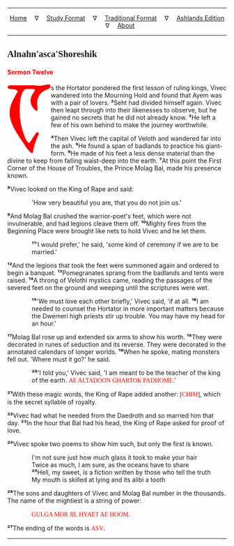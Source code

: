 
---

<!--- CSS for local font files -->

<style>
@font-face {
    font-family: Daedric;
    src: url('../../../assets/fonts/ttf/HayghinDaedric.ttf') format('truetype');
    font-weight: medium;
    font-style: normal;
}
</style>

<!--- Jekyll Page Links -->

<center>
<a href="../../../index.html">Home</a>
&emsp;&nabla;&emsp;
<a href="../../index-study.html">Study Format</a>
&emsp;&nabla;&emsp;
<a href="../../index-traditional.html">Traditional Format</a>
&emsp;&nabla;&emsp;
<a href="../../index-ashlands.html">Ashlands Edition</a>
&emsp;&nabla;&emsp;
<a href="../../../about.html">About</a>
</center>

<!--- Markdown Body Below: -->

---

## <span style="font-family:Daedric">Alnahn'asca'Shoreshik</span>

#### <span style="color:red">Sermon Twelve</span>

<img align="left" width="100" src="../../../assets/fonts/png/red/glyph_a.png">s the Hortator pondered the first lesson of ruling kings, Vivec wandered into the Mourning Hold and found that Ayem was with a pair of lovers.
<b>&sup2;</b>Seht had divided himself again. Vivec then leapt through into their likenesses to observe, but he gained no secrets that he did not already know.
<b>&sup3;</b>He left a few of his own behind to make the journey worthwhile.

<b>&#8308;</b>Then Vivec left the capital of Veloth and wandered far into the ash.
<b>&#8309;</b>He found a span of badlands to practice his giant-form.
<b>&#8310;</b>He made of his feet a less dense material than the divine to keep from falling waist-deep into the earth.
<b>&#8311;</b>At this point the First Corner of the House of Troubles, the Prince Molag Bal, made his presence known.

<b>&#8312;</b>Vivec looked on the King of Rape and said:

<span style="display:inline-block;padding-left:4em">'How very beautiful you are, that you do not join us.'</span>

<b>&#8313;</b>And Molag Bal crushed the warrior-poet's feet, which were not invulnerable, and had legions cleave them off.
<b>&sup1;&#8304;</b>Mighty fires from the Beginning Place were brought like nets to hold Vivec and he let them.

<span style="display:inline-block;padding-left:4em"><b>&sup1;&sup1;</b>'I would prefer,' he said, 'some kind of ceremony if we are to be married.'</span>

<b>&sup1;&sup2;</b>And the legions that took the feet were summoned again and ordered to begin a banquet.
<b>&sup1;&sup3;</b>Pomegranates sprang from the badlands and tents were raised.
<b>&sup1;&#8308;</b>A throng of Velothi mystics came, reading the passages of the severed feet on the ground and weeping until the scriptures were wet.

<span style="display:inline-block;padding-left:4em"><b>&sup1;&#8309;</b>'We must love each other briefly,' Vivec said, 'if at all.
<b>&sup1;&#8310;</b>I am needed to counsel the Hortator in more important matters because the Dwemeri high priests stir up trouble. You may have my head for an hour.'</span>

<b>&sup1;&#8311;</b>Molag Bal rose up and extended six arms to show his worth.
<b>&sup1;&#8312;</b>They were decorated in runes of seduction and its reverse. They were decorated in the annotated calendars of longer worlds.
<b>&sup1;&#8313;</b>When he spoke, mating monsters fell out. 'Where must it go?' he said.

<span style="display:inline-block;padding-left:4em"><b>&sup2;&#8304;</b>'I told you,' Vivec said, 'I am meant to be the teacher of the king of the earth.
<span style="font-family:Daedric;color:red">AE ALTADOON GHARTOK PADHOME</span>.'</span>

<b>&sup2;&sup1;</b>With these magic words, the King of Rape added another:
<span style="font-family:Daedric">[<span style="color:red">CHIM</span>]</span>,
which is the secret syllable of royalty.

<b>&sup2;&sup2;</b>Vivec had what he needed from the Daedroth and so married him that day.
<b>&sup2;&sup3;</b>In the hour that Bal had his head, the King of Rape asked for proof of love.

<b>&sup2;&#8308;</b>Vivec spoke two poems to show him such, but only the first is known.

<span style="display:inline-block;padding-left:4em">I'm not sure just how much glass it took to make your hair</span>\
<span style="display:inline-block;padding-left:4em">Twice as much, I am sure, as the oceans have to share</span>\
<span style="display:inline-block;padding-left:4em"><b>&sup2;&#8309;</b>Hell, my sweet, is a fiction written by those who tell the truth</span>\
<span style="display:inline-block;padding-left:4em">My mouth is skilled at lying and its alibi a tooth</span>

<b>&sup2;&#8310;</b>The sons and daughters of Vivec and Molag Bal number in the thousands. The name of the mightiest is a string of power:

<span style="display:inline-block;padding-left:4em"><span style="font-family:Daedric;color:red">GULGA MOR JIL HYAET AE HOOM</span>.</span>

<b>&sup2;&#8311;</b>The ending of the words is
<span style="font-family:Daedric;color:red">ASV</span>.

---
